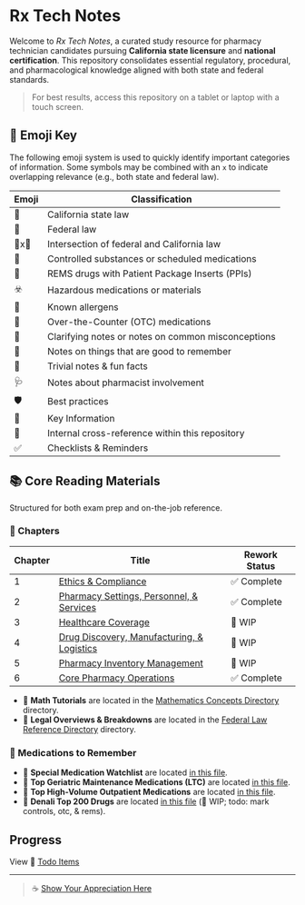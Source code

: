 # Rx Tech Notes

Welcome to *Rx Tech Notes*, a curated study resource for pharmacy technician candidates pursuing **California state licensure** and **national certification**. This repository consolidates essential regulatory, procedural, and pharmacological knowledge aligned with both state and federal standards.

> For best results, access this repository on a tablet or laptop with a touch screen.

## 🔖 Emoji Key

The following emoji system is used to quickly identify important categories of information. Some symbols may be combined with an `x` to indicate overlapping relevance (e.g., both state and federal law).

| Emoji | Classification |
|-------|----------------|
| 🐻 | California state law |
| 🦅 | Federal law |
| 🦅x🐻 | Intersection of federal and California law |
| 🔐 | Controlled substances or scheduled medications |
| 📰 | REMS drugs with Patient Package Inserts (PPIs) |
| ☣️ | Hazardous medications or materials |
| 🤧 | Known allergens |
| 💸 | Over-the-Counter (OTC) medications |
| 🚨 | Clarifying notes or notes on common misconceptions |
| 📍  | Notes on things that are good to remember |
| 🤯 | Trivial notes & fun facts |
| 🩺 | Notes about pharmacist involvement |
| 🛡️ | Best practices |
| 🔑 | Key Information |
| 🔗 | Internal cross-reference within this repository |
| ✅ | Checklists & Reminders |

## 📚 Core Reading Materials

Structured for both exam prep and on-the-job reference.

### 📖 Chapters

| Chapter | Title | Rework Status |
|---------|-------|---------------|
| 1 | [Ethics & Compliance](./ethics_compliance.md) | ✅ Complete |
| 2 | [Pharmacy Settings, Personnel, & Services](./settings_personnel_services.md) | ✅ Complete |
| 3 | [Healthcare Coverage](./healthcare_coverage.md) | 🚧 WIP |
| 4 | [Drug Discovery, Manufacturing, & Logistics](./discovery_manufacture.md) | 🚧 WIP |
| 5 | [Pharmacy Inventory Management](./inventory_management.md) | 🚧 WIP |
| 6 | [Core Pharmacy Operations](./core_operations.md) | ✅ Complete |

- 📁 **Math Tutorials** are located in the [Mathematics Concepts Directory](./math/readme.md) directory.
- 📁 **Legal Overviews & Breakdowns** are located in the [Federal Law Reference Directory](./law/readme.md) directory.

### 🧠 Medications to Remember

- 📁 **Special Medication Watchlist** are located [in this file](./medications/i_medication_watchlist.md).
- 📁 **Top Geriatric Maintenance Medications (LTC)** are located [in this file](./medications/ii_geriatric_medications.md).
- 📁 **Top High-Volume Outpatient Medications** are located [in this file](./medications/iii_outpatient_medications.md).
- 📁 **Denali Top 200 Drugs** are located [in this file](./medications/iv_top_200.md) (🚧 WIP; todo: mark controls, otc, & rems).

## Progress

View 🔗 [Todo Items](./todo.md)

---

> ☕ [Show Your Appreciation Here](https://buymeacoffee.com/cat6)
